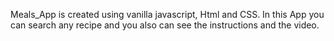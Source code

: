 Meals_App is created using vanilla javascript, Html and CSS. In this App you can search any recipe and you also can see the instructions and the video.
